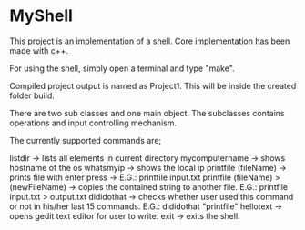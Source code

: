 # MyShell


This project is an implementation of a shell. Core implementation has been made with c++. 

For using the shell, simply open a terminal and type "make".

Compiled project output is named as Project1. This will be inside the created folder build.

There are two sub classes and one main object. The subclasses contains operations and input controlling mechanism. 

The currently supported commands are;

listdir -> lists all elements in current directory
mycomputername -> shows hostname of the os
whatsmyip -> shows the local ip
printfile (fileName) -> prints file with enter press -> E.G.: printfile input.txt
printfile (fileName) > (newFileName) -> copies the contained string to another file.  E.G.: printfile input.txt > output.txt
dididothat -> checks whether user used this command or not in his/her last 15 commands. E.G.: dididothat "printfile"
hellotext -> opens gedit text editor for user to write.
exit -> exits the shell.
